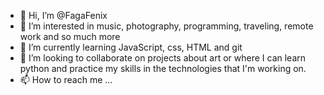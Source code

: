 - 👋 Hi, I’m @FagaFenix
- 👀 I’m interested in music, photography, programming, traveling, remote work and so much more
- 🌱 I’m currently learning JavaScript, css, HTML and git
- 💞️ I’m looking to collaborate on projects about art or where I can learn python and practice my skills in the technologies that I'm working on.
- 📫 How to reach me ...

<!---
FagaFenix/FagaFenix is a ✨ special ✨ repository because its `README.md` (this file) appears on your GitHub profile.
You can click the Preview link to take a look at your changes.
--->
